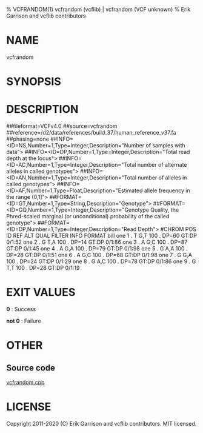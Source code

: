 % VCFRANDOM(1) vcfrandom (vcflib) | vcfrandom (VCF unknown)
% Erik Garrison and vcflib contributors

# NAME

vcfrandom

# SYNOPSIS



# DESCRIPTION

##fileformat=VCFv4.0 ##source=vcfrandom ##reference=/d2/data/references/build_37/human_reference_v37.fa ##phasing=none ##INFO=<ID=NS,Number=1,Type=Integer,Description="Number of samples with data"> ##INFO=<ID=DP,Number=1,Type=Integer,Description="Total read depth at the locus"> ##INFO=<ID=AC,Number=1,Type=Integer,Description="Total number of alternate alleles in called genotypes"> ##INFO=<ID=AN,Number=1,Type=Integer,Description="Total number of alleles in called genotypes"> ##INFO=<ID=AF,Number=1,Type=Float,Description="Estimated allele frequency in the range (0,1]"> ##FORMAT=<ID=GT,Number=1,Type=String,Description="Genotype"> ##FORMAT=<ID=GQ,Number=1,Type=Integer,Description="Genotype Quality, the Phred-scaled marginal (or unconditional) probability of the called genotype"> ##FORMAT=<ID=DP,Number=1,Type=Integer,Description="Read Depth"> #CHROM POS ID REF ALT QUAL FILTER INFO FORMAT bill one 1 . T G,T 100 . DP=60 GT:DP 0/1:52 one 2 . G T,A 100 . DP=14 GT:DP 0/1:86 one 3 . A G,C 100 . DP=87 GT:DP 0/1:45 one 4 . A G,A 100 . DP=79 GT:DP 0/1:98 one 5 . G A,A 100 . DP=28 GT:DP 0/1:51 one 6 . A G,C 100 . DP=68 GT:DP 0/1:98 one 7 . G G,A 100 . DP=24 GT:DP 0/1:29 one 8 . G A,C 100 . DP=78 GT:DP 0/1:86 one 9 . G T,T 100 . DP=28 GT:DP 0/1:19





# EXIT VALUES

**0**
: Success

**not 0**
: Failure

# OTHER

## Source code

[vcfrandom.cpp](https://github.com/vcflib/vcflib/blob/master/src/vcfrandom.cpp)

# LICENSE

Copyright 2011-2020 (C) Erik Garrison and vcflib contributors. MIT licensed.

<!--
  Created with ./scripts/bin2md.rb scripts/bin2md-template.erb
-->
